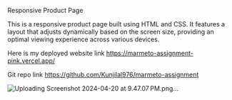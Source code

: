 Responsive Product Page

This is a responsive product page built using HTML and CSS. It features a layout that adjusts dynamically based on the screen size, providing an optimal viewing experience across various devices.

Here is my deployed website  link
https://marmeto-assignment-pink.vercel.app/

Git repo link
https://github.com/Kunjilal976/marmeto-assignment

![Uploading Screenshot 2024-04-20 at 9.47.07 PM.png…]()
